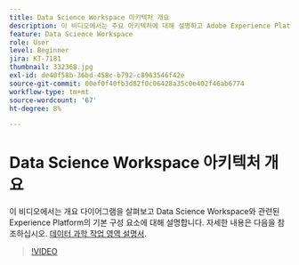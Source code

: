 ```yaml
---
title: Data Science Workspace 아키텍처 개요
description: 이 비디오에서는 주요 아키텍처에 대해 설명하고 Adobe Experience Platform에 있는 데이터 과학 작업 영역의 기본 구성 요소를 보여 줍니다.
feature: Data Science Workspace
role: User
level: Beginner
jira: KT-7181
thumbnail: 332368.jpg
exl-id: de40f58b-36bd-458c-b792-c8963546f42e
source-git-commit: 00ef0f40fb3d82f0c06428a35c0e402f46ab6774
workflow-type: tm+mt
source-wordcount: '67'
ht-degree: 8%

---
```


# Data Science Workspace 아키텍처 개요

이 비디오에서는 개요 다이어그램을 살펴보고 Data Science Workspace와 관련된 Experience Platform의 기본 구성 요소에 대해 설명합니다. 자세한 내용은 다음을 참조하십시오. [데이터 과학 작업 영역 설명서](https://experienceleague.adobe.com/docs/experience-platform/data-science-workspace/home.html?lang=ko-KR).

>[!VIDEO](https://video.tv.adobe.com/v/332368)


